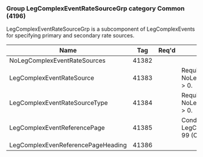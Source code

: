 ### Group LegComplexEventRateSourceGrp category Common (4196)

LegComplexEventRateSourceGrp is a subcomponent of LegComplexEvents for specifying primary and secondary rate sources.

| Name                               | Tag   | Req'd | Documentation                                                              |
|------------------------------------|-------|----------|----------------------------------------------------------------------------|
| NoLegComplexEventRateSources       | 41382 |       |                                                                            |
| LegComplexEventRateSource          | 41383 |       | Required if NoLegComplexEventRateSources(41382) > 0.                       |
| LegComplexEventRateSourceType      | 41384 |       | Required if NoLegComplexEventRateSources(41382) > 0.                       |
| LegComplexEventReferencePage       | 41385 |       | Conditionally required when LegComplexEventRateSource(41383) = 99 (Other). |
| LegComplexEvenReferencePageHeading | 41386 |       |                                                                            |

